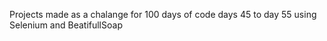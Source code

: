 Projects made as a chalange for 100 days of code days 45 to day 55 using Selenium and BeatifullSoap 
